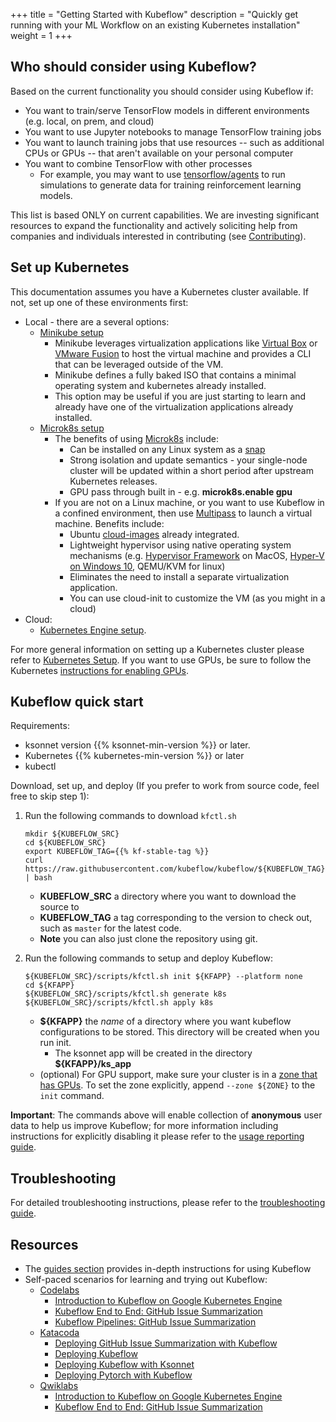+++
title = "Getting Started with Kubeflow"
description = "Quickly get running with your ML Workflow on an existing Kubernetes installation"
weight = 1
+++

## Who should consider using Kubeflow?

Based on the current functionality you should consider using Kubeflow if:

  * You want to train/serve TensorFlow models in different environments (e.g. local, on prem, and cloud)
  * You want to use Jupyter notebooks to manage TensorFlow training jobs
  * You want to launch training jobs that use resources -- such as additional
    CPUs or GPUs -- that aren't available on your personal computer
  * You want to combine TensorFlow with other processes
       * For example, you may want to use [tensorflow/agents](https://github.com/tensorflow/agents) to run simulations to generate data for training reinforcement learning models.

This list is based ONLY on current capabilities. We are investing significant resources to expand the
functionality and actively soliciting help from companies and individuals interested in contributing (see [Contributing](/docs/contributing/)).

## Set up Kubernetes

This documentation assumes you have a Kubernetes cluster available. If not, set up one of these environments first:

  * Local - there are a several options:
    * [Minikube setup](/docs/started/getting-started-minikube/)
      * Minikube leverages virtualization applications like [Virtual Box](https://www.virtualbox.org/) or [VMware Fusion](https://www.vmware.com/products/fusion.html) to host the virtual machine and provides a CLI that can be leveraged outside of the VM.
      * Minikube defines a fully baked ISO that contains a minimal operating system and kubernetes already installed.
      * This option may be useful if you are just starting to learn and already have one of the virtualization applications already installed.  
    * [Microk8s setup](/docs/started/getting-started-multipass/)
      * The benefits of using [Microk8s](https://microk8s.io/) include:
          - Can be installed on any Linux system as a [snap](https://snapcraft.io/)
          - Strong isolation and update semantics - your single-node cluster will be updated within a short period after upstream Kubernetes releases.
          - GPU pass through built in - e.g. **microk8s.enable gpu**
      * If you are not on a Linux machine, or you want to use Kubeflow in a confined environment, then use [Multipass](https://github.com/CanonicalLtd/multipass) to launch a virtual machine. Benefits include:
          - Ubuntu [cloud-images](http://cloud-images.ubuntu.com/) already integrated.
          - Lightweight hypervisor using native operating system mechanisms (e.g. [Hypervisor Framework](https://developer.apple.com/documentation/hypervisor) on MacOS, [Hyper-V on Windows 10](https://docs.microsoft.com/en-us/virtualization/hyper-v-on-windows/quick-start/enable-hyper-v), QEMU/KVM for linux)
          - Eliminates the need to install a separate virtualization application.
          - You can use cloud-init to customize the VM (as you might in a cloud)
  * Cloud:
    * [Kubernetes Engine setup](/docs/started/getting-started-gke/).

For more general information on setting up a Kubernetes cluster please refer to [Kubernetes Setup](https://kubernetes.io/docs/setup/). If you want to use GPUs, be sure to follow the Kubernetes [instructions for enabling GPUs](https://kubernetes.io/docs/tasks/manage-gpus/scheduling-gpus/).

## Kubeflow quick start

Requirements:

  * ksonnet version {{% ksonnet-min-version %}} or later.
  * Kubernetes {{% kubernetes-min-version %}} or later
  * kubectl

Download, set up, and deploy (If you prefer to work from source code, feel free to skip step 1):

1. Run the following commands to download `kfctl.sh`

    ```
    mkdir ${KUBEFLOW_SRC}
    cd ${KUBEFLOW_SRC}
    export KUBEFLOW_TAG={{% kf-stable-tag %}}
    curl https://raw.githubusercontent.com/kubeflow/kubeflow/${KUBEFLOW_TAG}/scripts/download.sh | bash
     ```
   * **KUBEFLOW_SRC** a directory where you want to download the source to
   * **KUBEFLOW_TAG** a tag corresponding to the version to check out, such as `master` for the latest code.
   * **Note** you can also just clone the repository using git.
1. Run the following commands to setup and deploy Kubeflow:

    ```
    ${KUBEFLOW_SRC}/scripts/kfctl.sh init ${KFAPP} --platform none
    cd ${KFAPP}
    ${KUBEFLOW_SRC}/scripts/kfctl.sh generate k8s
    ${KUBEFLOW_SRC}/scripts/kfctl.sh apply k8s
    ```
   * **${KFAPP}** the _name_ of a directory where you want kubeflow configurations to be stored. This directory will be created when you run init.
      * The ksonnet app will be created in the directory **${KFAPP}/ks_app**
   * (optional) For GPU support, make sure your cluster is in a [zone that has GPUs](https://cloud.google.com/compute/docs/regions-zones/). To set the zone explicitly, append `--zone ${ZONE}` to the `init` command.

**Important**: The commands above will enable collection of **anonymous** user data to help us improve Kubeflow; for more information including instructions for explicitly
disabling it please refer to the [usage reporting guide](/docs/guides/usage-reporting/).

## Troubleshooting
For detailed troubleshooting instructions, please refer to the [troubleshooting guide](/docs/guides/troubleshooting/).

## Resources

* The [guides section](/docs/guides/) provides in-depth instructions for using Kubeflow
* Self-paced scenarios for learning and trying out Kubeflow:
  * [Codelabs](https://codelabs.developers.google.com/?cat=tensorflow)
      * [Introduction to Kubeflow on Google Kubernetes Engine](https://codelabs.developers.google.com/codelabs/kubeflow-introduction/index.html)
      * [Kubeflow End to End: GitHub Issue Summarization](https://codelabs.developers.google.com/codelabs/cloud-kubeflow-e2e-gis/index.html)
      * [Kubeflow Pipelines: GitHub Issue Summarization](https://codelabs.developers.google.com/codelabs/cloud-kubeflow-pipelines-gis/index.html)
  * [Katacoda](https://www.katacoda.com/kubeflow)
      * [Deploying GitHub Issue Summarization with Kubeflow](https://www.katacoda.com/kubeflow/scenarios/deploying-github-issue-summarization)
      * [Deploying Kubeflow](https://www.katacoda.com/kubeflow/scenarios/deploying-kubeflow)
      * [Deploying Kubeflow with Ksonnet](https://www.katacoda.com/kubeflow/scenarios/deploying-kubeflow-with-ksonnet)
      * [Deploying Pytorch with Kubeflow](https://www.katacoda.com/kubeflow/scenarios/deploy-pytorch-with-kubeflow)
  * [Qwiklabs](https://qwiklabs.com/catalog?keywords=kubeflow)
      * [Introduction to Kubeflow on Google Kubernetes Engine](https://qwiklabs.com/focuses/960?locale=en&parent=catalog)
      * [Kubeflow End to End: GitHub Issue Summarization](https://qwiklabs.com/focuses/1257?locale=en&parent=catalog)
